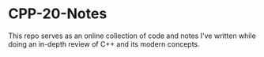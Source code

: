 # CPP-20-Notes
This repo serves as an online collection of code and notes I've written while doing an in-depth review of C++ and its modern concepts.

